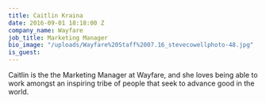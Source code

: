 ```yaml
---
title: Caitlin Kraina
date: 2016-09-01 18:18:00 Z
company_name: Wayfare
job_title: Marketing Manager
bio_image: "/uploads/Wayfare%20Staff%2007.16_stevecowellphoto-48.jpg"
is_guest: 
---
```


Caitlin is the the Marketing Manager at Wayfare, and she loves being able to work amongst an inspiring tribe of people that seek to advance good in the world.